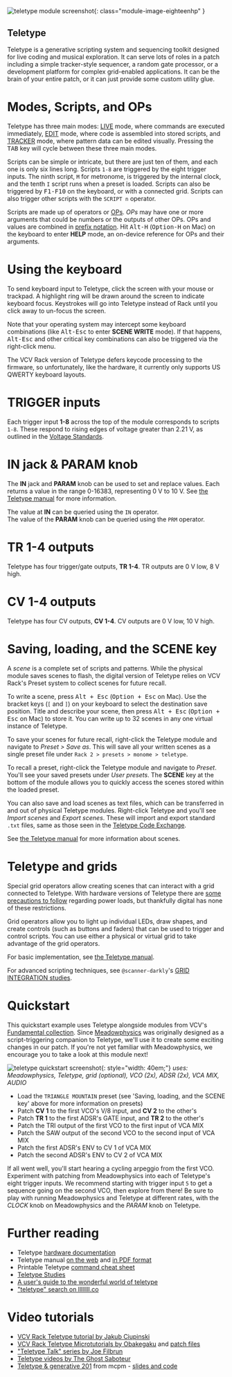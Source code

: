 ##

![teletype module screenshot](../images/teletype.png){: class="module-image-eighteenhp" }

## Teletype

Teletype is a generative scripting system and sequencing toolkit designed for live coding and musical exploration. It can serve lots of roles in a patch including a simple tracker-style sequencer, a random gate processor, or a development platform for complex grid-enabled applications. It can be the brain of your entire patch, or it can just provide some custom utility glue.

# Modes, Scripts, and OPs

Teletype has three main modes: [LIVE](http://monome.org/docs/teletype/manual/#live-mode) mode, where commands are executed immediately, [EDIT](http://monome.org/docs/teletype/manual/#edit-mode) mode, where code is assembled into stored scripts, and [TRACKER](http://monome.org/docs/teletype/manual/#patterns) mode, where pattern data can be edited visually. Pressing the <kbd>TAB</kbd> key will cycle between these three main modes. 

Scripts can be simple or intricate, but there are just ten of them, and each one is only six lines long. Scripts `1-8` are triggered by the eight trigger inputs. The ninth script, `M` for metronome, is triggered by the internal clock, and the tenth `I` script runs when a preset is loaded. Scripts can also be triggered by <kbd>F1-F10</kbd> on the keyboard, or with a connected grid. Scripts can also trigger other scripts with the `SCRIPT n` operator.

Scripts are made up of operators or [OPs](http://monome.org/docs/teletype/manual/#ops-and-mods). *OPs* may have one or more arguments that could be  numbers or the outputs of other OPs. OPs and values are combined in [prefix notation](https://en.wikipedia.org/wiki/Polish_notation). Hit <kbd>Alt-H</kbd> (<kbd>Option-H</kbd> on Mac) on the keyboard to enter **HELP** mode, an on-device reference for OPs and their arguments.

# Using the keyboard

To send keyboard input to Teletype, click the screen with your mouse or trackpad. A highlight ring will be drawn around the screen to indicate keyboard focus. Keystrokes will go into Teletype instead of Rack until you click away to un-focus the screen. 

Note that your operating system may intercept some keyboard combinations (like <kbd>Alt-Esc</kbd> to enter **SCENE WRITE** mode). If that happens, <kbd>Alt-Esc</kbd> and other critical key combinations can also be triggered via the right-click menu.

The VCV Rack version of Teletype defers keycode processing to the firmware, so unfortunately, like the hardware, it currently only supports US QWERTY keyboard layouts. 

# TRIGGER inputs

Each trigger input **1-8** across the top of the module corresponds to scripts `1-8`. These respond to rising edges of voltage greater than 2.21 V, as outlined in the [Voltage Standards](../../general/voltage/).

# IN jack & PARAM knob

The **IN** jack and **PARAM** knob can be used to set and replace values. Each returns a value in the range 0-16383, representing 0 V to 10 V. See [the Teletype manual](https://monome.org/docs/teletype/manual/#hardware/) for more information.

The value at **IN** can be queried using the `IN` operator.  
The value of the **PARAM** knob can be queried using the `PRM` operator.

# TR 1-4 outputs

Teletype has four trigger/gate outputs, **TR 1-4**. TR outputs are 0 V low, 8 V high.

# CV 1-4 outputs

Teletype has four CV outputs, **CV 1-4**. CV outputs are 0 V low, 10 V high.

# Saving, loading, and the SCENE key

A *scene* is a complete set of scripts and patterns. While the physical module saves scenes to flash, the digital version of Teletype relies on VCV Rack's Preset system to collect scenes for future recall.

To write a scene, press <kbd>Alt + Esc</kbd> (<kbd>Option + Esc</kbd> on Mac). Use the bracket keys (`[` and `]`) on your keyboard to select the destination save position. Title and describe your scene, then press <kbd>Alt + Esc</kbd> (<kbd>Option + Esc</kbd> on Mac) to store it. You can write up to 32 scenes in any one virtual instance of Teletype.

To save your scenes for future recall, right-click the Teletype module and navigate to *Preset > Save as*. This will save all your written scenes as a single preset file under `Rack 2 > presets > monome > teletype`.

To recall a preset, right-click the Teletype module and navigate to *Preset*. You'll see your saved presets under *User presets*. The **SCENE** key at the bottom of the module allows you to quickly access the scenes stored within the loaded preset.

You can also save and load scenes as text files, which can be transferred in and out of physical Teletype modules. Right-click Teletype and you'll see *Import scenes* and *Export scenes*. These will import and export standard `.txt` files, same as those seen in the [Teletype Code Exchange](https://llllllll.co/t/teletype-code-exchange/839).

See [the Teletype manual](https://monome.org/docs/teletype/manual/#scenes) for more information about scenes.

# Teletype and grids

Special grid operators allow creating scenes that can interact with a grid connected to Teletype. With hardware versions of Teletype there are [some precautions to follow](https://monome.org/docs/grid/grid-modular/#teletype) regarding power loads, but thankfully digital has none of these restrictions.

Grid operators allow you to light up individual LEDs, draw shapes, and create controls (such as buttons and faders) that can be used to trigger and control scripts. You can use either a physical or virtual grid to take advantage of the grid operators.

For basic implementation, see [the Teletype manual](https://monome.org/docs/teletype/manual/#grid).

For advanced scripting techniques, see `@scanner-darkly`'s [GRID INTEGRATION studies](https://github.com/scanner-darkly/teletype/wiki/GRID-INTEGRATION).


# Quickstart

This quickstart example uses Teletype alongside modules from VCV's [Fundamental collection](https://vcvrack.com/Fundamental). Since [Meadowphysics](../meadowphysics) was originally designed as a script-triggering companion to Teletype, we'll use it to create some exciting changes in our patch. If you're not yet familiar with Meadowphysics, we encourage you to take a look at this module next!

![teletype quickstart screenshot](../images/teletype-quickstart.png){: style="width: 40em;"}
*uses: Meadowphysics, Teletype, grid (optional), VCO (2x), ADSR (2x), VCA MIX, AUDIO*

- Load the `TRIANGLE MOUNTAIN` preset (see 'Saving, loading, and the SCENE key' above for more information on presets)
- Patch **CV 1** to the first VCO's V/8 input, and **CV 2** to the other's
- Patch **TR 1** to the first ADSR's GATE input, and **TR 2** to the other's
- Patch the TRI output of the first VCO to the first input of VCA MIX
- Patch the SAW output of the second VCO to the second input of VCA MIX
- Patch the first ADSR's ENV to CV 1 of VCA MIX
- Patch the second ADSR's ENV to CV 2 of VCA MIX

If all went well, you'll start hearing a cycling arpeggio from the first VCO. Experiment with patching from Meadowphysics into each of Teletype's eight trigger inputs. We recommend starting with trigger input `5` to get a sequence going on the second VCO, then explore from there! Be sure to play with running Meadowphysics and Teletype at different rates, with the *CLOCK* knob on Meadowphysics and the *PARAM* knob on Teletype.


# Further reading

* Teletype [hardware documentation](http://monome.org/docs/teletype/)
* Teletype manual [on the web](https://monome.org/docs/teletype/manual) and [in PDF format](https://monome.org/docs/teletype/manual.pdf)
* Printable Teletype [command cheat sheet](https://monome.org/docs/teletype/TT_commands_4.0.pdf)
* [Teletype Studies](https://monome.org/docs/teletype/studies-1/)
* [A user's guide to the wonderful world of teletype](https://llllllll.co/t/a-users-guide-to-the-wonderful-world-of-teletype/35971)
* ["teletype" search on llllllll.co](https://llllllll.co/search?q=teletype)

# Video tutorials

* [VCV Rack Teletype tutorial by Jakub Ciupinski](https://www.youtube.com/watch?v=AMldf2W0mUw)
* [VCV Rack Teletype Microtutorials by Obakegaku](https://youtube.com/playlist?list=PLt9Y2vOdxouMOWfxDrgVIY0hMZvFCSBw7) and [patch files](https://patchstorage.com/author/obakegaku/)
* ["Teletype Talk" series by Joe Filbrun](https://www.youtube.com/watch?v=mMAhjRKrpZE&list=PLoxHBVkj2rip4Ce4kxdz_k7mK9Z8Wygo-)
* [Teletype videos by The Ghost Saboteur](https://www.youtube.com/playlist?list=PLMHhQKTYXU657VGx48aj-0rs_tjoz7-Eo)
* [Teletype & generative 201](https://www.youtube.com/watch?v=cVHhZkG-pck) from mcpm - [slides and code](https://docs.google.com/presentation/d/1NpNET1D4FlF4zljdo58_u29eLRYLV7yAbxGCsyR12hA/edit#slide=id.gf9647da6be_0_189)

